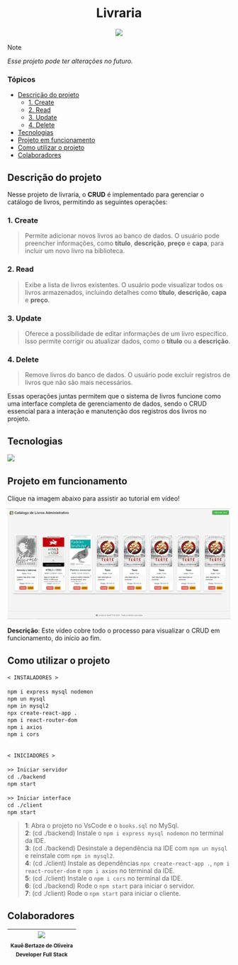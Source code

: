 <h1 align="center">Livraria</h1>

<p align="center">
<img loading="lazy" src="http://img.shields.io/static/v1?label=STATUS&message=CONCLUIDO&color=GREEN&style=for-the-badge"/>
</p>

> [!NOTE]
> *Esse projeto pode ter alterações no futuro.*

### Tópicos

- [Descrição do projeto](#descrição-do-projeto)
  - [1. Create](#1-create)
  - [2. Read](#2-read)
  - [3. Update](#3-update)
  - [4. Delete](#4-delete)
- [Tecnologias](#tecnologias)
- [Projeto em funcionamento](#projeto-em-funcionamento)
- [Como utilizar o projeto](#como-utilizar-o-projeto)
- [Colaboradores](#colaboradores)

## Descrição do projeto

Nesse projeto de livraria, o **CRUD** é implementado para gerenciar o catálogo de livros, permitindo as seguintes operações:

### 1. Create
> Permite adicionar novos livros ao banco de dados. O usuário pode preencher informações, como **título**, **descrição**, **preço** e **capa**, para incluir um novo livro na biblioteca.

### 2. Read
> Exibe a lista de livros existentes. O usuário pode visualizar todos os livros armazenados, incluindo detalhes como **título**, **descrição**, **capa** e **preço**.

### 3. Update
> Oferece a possibilidade de editar informações de um livro específico. Isso permite corrigir ou atualizar dados, como o **título** ou a **descrição**.

### 4. Delete
> Remove livros do banco de dados. O usuário pode excluir registros de livros que não são mais necessários.

Essas operações juntas permitem que o sistema de livros funcione como uma interface completa de gerenciamento de dados, sendo o CRUD essencial para a interação e manutenção dos registros dos livros no projeto.

## Tecnologias

<div width="140px">
    <img src="https://skillicons.dev/icons?i=react,mysql,nodejs,javascript,vscode,css" />
</div>

## Projeto em funcionamento

Clique na imagem abaixo para assistir ao tutorial em vídeo!

[![Assista ao tutorial](image.png "Como utilizar o sistema CRUD desse projeto")](https://drive.google.com/file/d/1ZP6Ljb-e8i-wyecIi_cl3iZfZMyVBLqw/view?usp=sharing)

**Descrição**: Este vídeo cobre todo o processo para visualizar o CRUD em funcionamento, do início ao fim.

## Como utilizar o projeto

```
< INSTALADORES >

npm i express mysql nodemon
npm un mysql
npm in mysql2
npx create-react-app .
npm i react-router-dom
npm i axios
npm i cors


< INICIADORES >

>> Iniciar servidor
cd ./backend
npm start

>> Iniciar interface
cd ./client
npm start
```

> **1**: Abra o projeto no VsCode e o `books.sql` no MySql.<br>
> **2**: (cd ./backend) Instale o `npm i express mysql nodemon` no terminal da IDE.<br>
> **3**: (cd ./backend) Desinstale a dependência na IDE com `npm un mysql` e reinstale com `npm in mysql2`.<br>
> **4**: (cd ./client) Instale as dependências `npx create-react-app .`, `npm i react-router-dom` e `npm i axios` no terminal da IDE.<br>
> **5**: (cd ./client) Instale o `npm i cors` no terminal da IDE.<br>
> **6**: (cd ./backend) Rode o `npm start` para iniciar o servidor.<br>
> **7**: (cd ./client) Rode o `npm start` para iniciar o cliente.<br>

## Colaboradores

| [<img src="https://avatars.githubusercontent.com/u/69527468?v=4" width=115><br><sub>Kauê Bertaze de Oliveira</sub>](https://github.com/KaueTTS)<br><sub>Developer Full Stack</sub> |
| :---:
